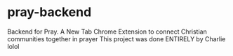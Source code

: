 # pray-backend
Backend for Pray. A New Tab Chrome Extension to connect Christian communities together in prayer
This project was done ENTIRELY by Charlie lolol
